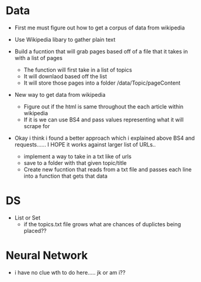 

# Data
- First me must figure out how to get a corpus of data from wikipedia
- Use Wikipedia libary to gather plain text
- Build a fucntion that will grab pages based off of a file that it takes in with a list of pages
  - The function will first take in a list of topics
  - It will downlaod based off the list
  - It will store those pages into a folder /data/Topic/pageContent


- New way to get data from wikipedia
  - Figure out if the html is same throughout the each article within wikipedia
  - If it is we can use BS4 and pass values representing what it will scrape for
- Okay i think i found a better approach which i explained above BS4 and requests...... I HOPE it works against larger list of URLs..
  - implement a way to take in a txt like of urls
  - save to a folder with that given topic/title
  - Create new fucntion that reads from a txt file and passes each line into a function that gets that data

# DS
- List or Set
  - if the topics.txt file grows what are chances of duplictes being placed??


# Neural Network
- i have no clue wth to do here..... jk or am i?? 
